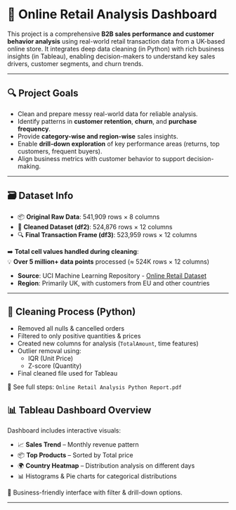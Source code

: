 # 🛒 Online Retail Analysis Dashboard

This project is a comprehensive **B2B sales performance and customer behavior analysis** using real-world retail transaction data from a UK-based online store. It integrates deep data cleaning (in Python) with rich business insights (in Tableau), enabling decision-makers to understand key sales drivers, customer segments, and churn trends.

---

## 🔍 Project Goals

- Clean and prepare messy real-world data for reliable analysis.
- Identify patterns in **customer retention**, **churn**, and **purchase frequency**.
- Provide **category-wise and region-wise** sales insights.
- Enable **drill-down exploration** of key performance areas (returns, top customers, frequent buyers).
- Align business metrics with customer behavior to support decision-making.

- ---

## 🗃️ Dataset Info

- 📦 **Original Raw Data**: 541,909 rows × 8 columns  
- 🧪 **Cleaned Dataset (df2)**: 524,876 rows × 12 columns  
- 🔍 **Final Transaction Frame (df3)**: 523,959 rows × 12 columns  

➡️ **Total cell values handled during cleaning**:  
💡 **Over 5 million+ data points** processed (≈ 524K rows × 12 columns)

- **Source**: UCI Machine Learning Repository - [Online Retail Dataset](https://archive.ics.uci.edu/ml/datasets/Online+Retail)
- **Region**: Primarily UK, with customers from EU and other countries

---

## 🧹 Cleaning Process (Python)

- Removed all nulls & cancelled orders  
- Filtered to only positive quantities & prices  
- Created new columns for analysis (`TotalAmount`, time features)  
- Outlier removal using:
  - IQR (Unit Price)
  - Z-score (Quantity)  
- Final cleaned file used for Tableau

📄 See full steps: `Online Retail Analysis Python Report.pdf`

## 📊 Tableau Dashboard Overview

Dashboard includes interactive visuals:

- 📈 **Sales Trend** – Monthly revenue pattern  
- 📦 **Top Products** – Sorted by Total price  
- 🌍 **Country Heatmap** – Distribution analysis on different days  
- 📊 Histograms & Pie charts for categorical distributions  

🧠 Business-friendly interface with filter & drill-down options.

---
